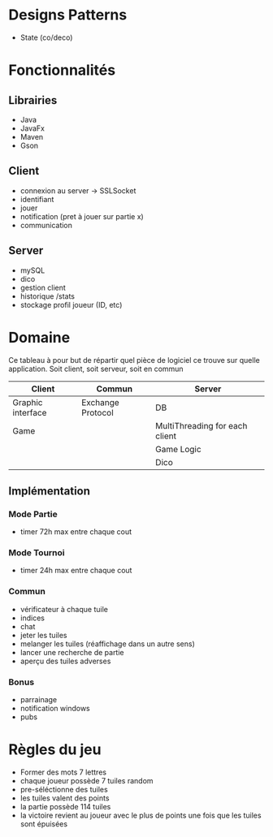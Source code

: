 # Designs Patterns
* State (co/deco)

# Fonctionnalités
## Librairies
* Java
* JavaFx
* Maven
* Gson

## Client
* connexion au server -> SSLSocket
* identifiant
* jouer
* notification (pret à jouer sur partie x)
* communication

## Server
* mySQL
* dico
* gestion client
* historique /stats
* stockage profil joueur (ID, etc)

# Domaine
Ce tableau à pour but de répartir quel pièce de logiciel ce trouve sur quelle application. Soit client, soit serveur, soit en commun

| Client | Commun | Server |
| - | - | - |
| Graphic interface | Exchange Protocol | DB |
| Game | | MultiThreading for each client |
| | | Game Logic |
| | | Dico |

## Implémentation
### Mode Partie
* timer 72h max entre chaque cout

### Mode Tournoi
* timer 24h max entre chaque cout

### Commun
* vérificateur à chaque tuile
* indices
* chat
* jeter les tuiles
* melanger les tuiles (réaffichage dans un autre sens)
* lancer une recherche de partie
* aperçu des tuiles adverses

### Bonus
* parrainage
* notification windows
* pubs

# Règles du jeu
* Former des mots 7 lettres
* chaque joueur possède 7 tuiles random
* pre-séléctionne des tuiles
* les tuiles valent des points
* la partie possède 114 tuiles 
* la victoire revient au joueur avec le plus de points une fois que les tuiles sont épuisées





